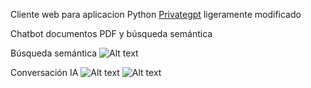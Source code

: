 Cliente web para aplicacion Python [Privategpt](https://github.com/zylon-ai/private-gpt) ligeramente modificado

Chatbot documentos PDF y búsqueda semántica

Búsqueda semántica
 ![Alt text](https://github.com/Sergi-Batle/chatbot_IA/blob/main/screenshots/busqueda.PNG)

Conversación IA
 ![Alt text](https://github.com/Sergi-Batle/chatbot_IA/blob/main/screenshots/conversacion1.PNG)
 ![Alt text](https://github.com/Sergi-Batle/chatbot_IA/blob/main/screenshots/conversacion2.PNG)
